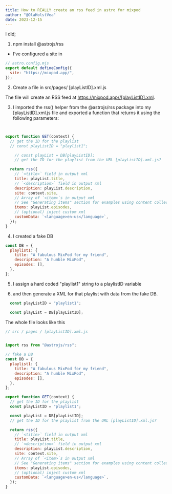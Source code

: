 ```yaml
---
title: How to REALLY create an rss feed in astro for mixpod
author: "@OlaHolstVea"
date: 2023-12-15
---
```




I did;
1. npm install @astrojs/rss

- I’ve configured a site in

```js
// astro.config.mjs
export default defineConfig({
  site: "https://mixpod.app/",
});

```

2. Create a file in src/pages/ [playListID].xml.js

The file  will create an RSS feed at https://mixpod.app//[playListID].xml.

3. I imported the rss() helper from the @astrojs/rss package into my [playListID].xml.js file and exported a function that returns it using the following parameters:

```js


export function GET(context) {
  // get the ID for the playlist
  // const playListID = "playlist1";

    // const playList = DB[playListID];
    // get the ID for the playlist from the URL [playListID].xml.js?

  return rss({
    // `<title>` field in output xml
    title: playList.title,
    // `<description>` field in output xml
    description: playList.description,
    site: context.site,
    // Array of `<item>`s in output xml
    // See "Generating items" section for examples using content collections and glob imports
    items: playList.episodes,
    // (optional) inject custom xml
    customData: `<language>en-us</language>`,
  });
}

```

4. I created a fake DB
```js
const DB = {
  playlist1: {
    title: "A fabulous MixPod for my friend",
    description: "A humble MixPod",
    episodes: [],
  },
};
```

5. I assign a hard coded "playlist1" string to a playlistID variable


6.  and then generate a XML for that playlist with data from the fake DB.

```js
  const playListID = "playlist1";

  const playList = DB[playListID];

```

The whole file looks like this

```js
// src / pages / [playListID].xml.js


import rss from "@astrojs/rss";

// fake a DB
const DB = {
  playlist1: {
    title: "A fabulous MixPod for my friend",
    description: "A humble MixPod",
    episodes: [],
  },
};

export function GET(context) {
  // get the ID for the playlist
  const playListID = "playlist1";

  const playList = DB[playListID];
  // get the ID for the playlist from the URL [playListID].xml.js?

  return rss({
    // `<title>` field in output xml
    title: playList.title,
    // `<description>` field in output xml
    description: playList.description,
    site: context.site,
    // Array of `<item>`s in output xml
    // See "Generating items" section for examples using content collections and glob imports
    items: playList.episodes,
    // (optional) inject custom xml
    customData: `<language>en-us</language>`,
  });
}


```